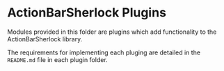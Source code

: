 ActionBarSherlock Plugins
=========================

Modules provided in this folder are plugins which add functionality to the
ActionBarSherlock library.

The requirements for implementing each pluging are detailed in the `README.md`
file in each plugin folder.
